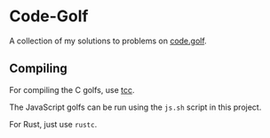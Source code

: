 # Code-Golf

A collection of my solutions to problems on
[code.golf](https://code.golf).

## Compiling

For compiling the C golfs, use [tcc](https://www.bellard.org/tcc/).

The JavaScript golfs can be run using the `js.sh` script in this
project.

For Rust, just use `rustc`.

